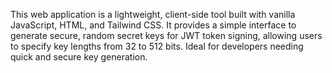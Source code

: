 This web application is a lightweight, client-side tool built with vanilla JavaScript, HTML, and Tailwind CSS. It provides a simple interface to generate secure, random secret keys for JWT token signing, allowing users to specify key lengths from 32 to 512 bits. Ideal for developers needing quick and secure key generation.
